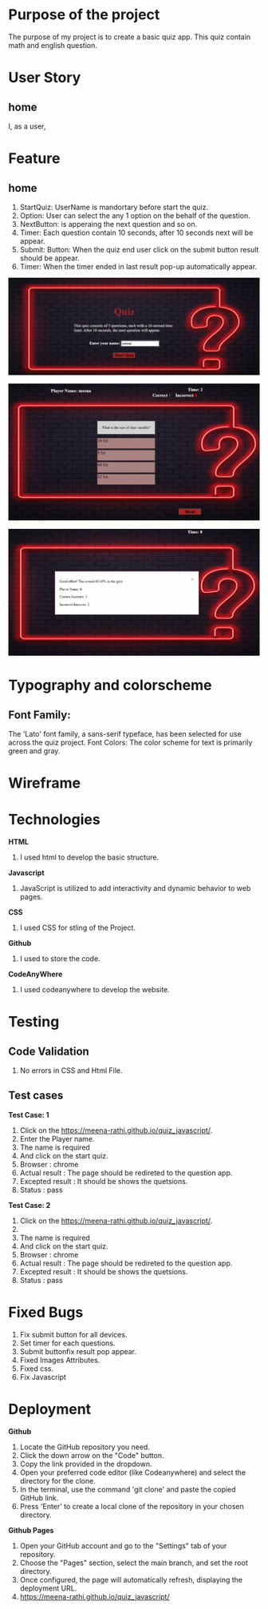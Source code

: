 
# Purpose of the project #

The purpose of my project is to create a basic quiz app. This quiz contain math and english question.

# User Story #

## home ##
I, as a user, 


# Feature #

## home ##

1. StartQuiz: UserName is mandortary before start the quiz.
2. Option: User can select the any 1 option on the behalf of the question.
3. NextButton: is apperaing the next question and so on.
4. Timer: Each question contain 10 seconds, after 10 seconds next will be appear.
5. Submit: Button: When the quiz end user click on the submit button result should be appear.
6. Timer: When the timer ended in last result pop-up automatically appear.

![Home](readme/quiz.JPG)

![Question](readme/questions.JPG)

![Result](readme/result.JPG)

# Typography and colorscheme #

## Font Family: ##

The 'Lato' font family, a sans-serif typeface, has been selected for use across the quiz project.
Font Colors:
The color scheme for text is primarily green and gray.



# Wireframe #

# Technologies #

**HTML**

1. I used html to develop the basic structure.
   
**Javascript** 

1. JavaScript is utilized to add interactivity and dynamic behavior to web pages.
   
**CSS**

1. I used CSS for stling of the Project.
   
**Github**

1. I used to store the code.
   
**CodeAnyWhere**

1. I used codeanywhere to develop the website.

# Testing #

## Code Validation ##
1. No errors in CSS and Html File.



## Test cases ##
**Test Case: 1**
1. Click on the https://meena-rathi.github.io/quiz_javascript/.
2. Enter the Player name.
3. The name is required
4. And click on the start quiz.
5. Browser : chrome
6. Actual result : The page should be redireted to the question app.
7. Excepted result : It should be shows the quetsions.
8. Status : pass

**Test Case: 2**

1. Click on the https://meena-rathi.github.io/quiz_javascript/.
2. 
3. The name is required
4. And click on the start quiz.
5. Browser : chrome
6. Actual result : The page should be redireted to the question app.
7. Excepted result : It should be shows the quetsions.
8. Status : pass

# Fixed Bugs #
1. Fix submit button for all devices.
2. Set timer for each questions.
3. Submit buttonfix result pop appear.
4. Fixed Images Attributes.
5. Fixed css.
6. Fix Javascript

# Deployment #
**Github**

1. Locate the GitHub repository you need.
2. Click the down arrow on the "Code" button.
3. Copy the link provided in the dropdown.
4. Open your preferred code editor (like Codeanywhere) and select the directory for the clone.
5. In the terminal, use the command 'git clone' and paste the copied GitHub link.
6. Press 'Enter' to create a local clone of the repository in your chosen directory.

**Github Pages**

1. Open your GitHub account and go to the "Settings" tab of your repository.
2. Choose the "Pages" section, select the main branch, and set the root directory.
3. Once configured, the page will automatically refresh, displaying the deployment URL.
4. https://meena-rathi.github.io/quiz_javascript/
